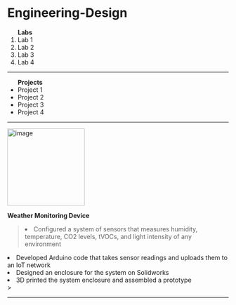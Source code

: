 # Engineering-Design
<ol>
  <strong>Labs</strong>
  <li>Lab 1</li>
  <li>Lab 2</li>
  <li>Lab 3</li>
  <li>Lab 4</li>
</ol>

------------------------------------------------------------

<ul>
  <strong>Projects</strong>
  <li>Project 1</li>
  <li>Project 2</li>
  <li>Project 3</li>
  <li>Project 4</li>
</ul>

--------------------------------

<img width="176" alt="image" src="https://github.com/user-attachments/assets/7900b2ee-0cbf-4603-a900-23f1213101d8" />

<strong>Weather Monitoring Device</strong>

> <li>Configured a system of sensors that measures humidity, temperature, CO2 levels, tVOCs, and light intensity of any environment </li>
  <li>Developed Arduino code that takes sensor readings and uploads them to an IoT network </li>
  <li>Designed an enclosure for the system on Solidworks </li>
  <li>3D printed the system enclosure and assembled a prototype</li>
>

--------------------------------
